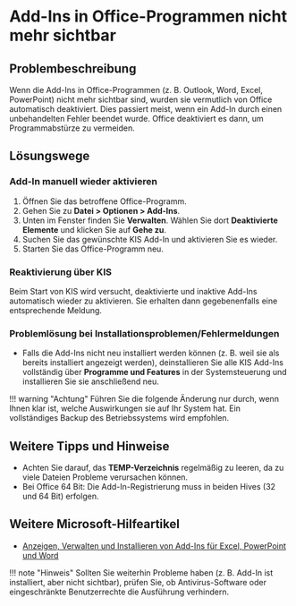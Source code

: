 # Add-Ins in Office-Programmen nicht mehr sichtbar

## Problembeschreibung
Wenn die Add-Ins in Office-Programmen (z. B. Outlook, Word, Excel, PowerPoint) nicht mehr sichtbar sind, wurden sie vermutlich von Office automatisch deaktiviert. Dies passiert meist, wenn ein Add-In durch einen unbehandelten Fehler beendet wurde. Office deaktiviert es dann, um Programmabstürze zu vermeiden.

## Lösungswege

### Add-In manuell wieder aktivieren
1. Öffnen Sie das betroffene Office-Programm.
2. Gehen Sie zu **Datei > Optionen > Add-Ins**.
3. Unten im Fenster finden Sie **Verwalten**. Wählen Sie dort **Deaktivierte Elemente** und klicken Sie auf **Gehe zu**.
4. Suchen Sie das gewünschte KIS Add-In und aktivieren Sie es wieder.
5. Starten Sie das Office-Programm neu.

### Reaktivierung über KIS
Beim Start von KIS wird versucht, deaktivierte und inaktive Add-Ins automatisch wieder zu aktivieren. Sie erhalten dann gegebenenfalls eine entsprechende Meldung.

### Problemlösung bei Installationsproblemen/Fehlermeldungen
- Falls die Add-Ins nicht neu installiert werden können (z. B. weil sie als bereits installiert angezeigt werden), deinstallieren Sie alle KIS Add-Ins vollständig über **Programme und Features** in der Systemsteuerung und installieren Sie sie anschließend neu.

!!! warning "Achtung"
    Führen Sie die folgende Änderung nur durch, wenn Ihnen klar ist, welche Auswirkungen sie auf Ihr System hat. Ein vollständiges Backup des Betriebssystems wird empfohlen.

## Weitere Tipps und Hinweise
- Achten Sie darauf, das **TEMP-Verzeichnis** regelmäßig zu leeren, da zu viele Dateien Probleme verursachen können.
- Bei Office 64 Bit: Die Add-In-Registrierung muss in beiden Hives (32 und 64 Bit) erfolgen.

## Weitere Microsoft-Hilfeartikel
- [Anzeigen, Verwalten und Installieren von Add-Ins für Excel, PowerPoint und Word](https://support.microsoft.com/de-de/office/anzeigen-verwalten-und-installieren-von-add-ins-f%C3%BCr-excel-powerpoint-und-word-16278816-1948-4028-91e5-76dca5380f8d)

!!! note "Hinweis"
    Sollten Sie weiterhin Probleme haben (z. B. Add-In ist installiert, aber nicht sichtbar), prüfen Sie, ob Antivirus-Software oder eingeschränkte Benutzerrechte die Ausführung verhindern.